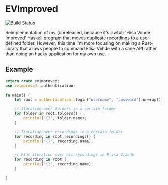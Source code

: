 # EVImproved
[![Build Status](https://travis-ci.org/Detegr/EVImproved.svg?branch=master)](https://travis-ci.org/Detegr/EVImproved)

Reimplementation of my (unreleased, because it's awful) 'Elisa Viihde Improved' Haskell program that moves duplicate recordings to a user-defined folder. However, this time I'm more focusing on making a Rust-library that allows people to command Elisa Viihde with a sane API rather than doing an hacky application for my own use.

## Example
```rust
extern crate evimproved;
use evimproved::authentication;

fn main() {
    let root = authentication::login("username", "password").unwrap();

    // Iteration over folders in a certain folder
    for folder in root.folders() {
        println!("{}", folder.name);
    }

    // Iteration over recordings in a certain folder
    for recording in root.recordings() {
        println!("{}", recording.name);
    }

    // Flat iteration over all recordings in Elisa Viihde
    for recording in root {
        println!("{}", recording.name);
    }

}
```
